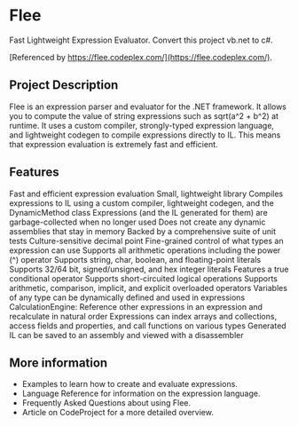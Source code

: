 # Flee
 Fast Lightweight Expression Evaluator.
 Convert this project vb.net to c#.
 
 [Referenced by https://flee.codeplex.com/](https://flee.codeplex.com/).
 
 ## Project Description
Flee is an expression parser and evaluator for the .NET framework. It allows you to compute the value of string expressions such as sqrt(a^2 + b^2) at runtime. It uses a custom compiler, strongly-typed expression language, and lightweight codegen to compile expressions directly to IL. This means that expression evaluation is extremely fast and efficient.

## Features
Fast and efficient expression evaluation
Small, lightweight library
Compiles expressions to IL using a custom compiler, lightweight codegen, and the DynamicMethod class
Expressions (and the IL generated for them) are garbage-collected when no longer used
Does not create any dynamic assemblies that stay in memory
Backed by a comprehensive suite of unit tests
Culture-sensitive decimal point
Fine-grained control of what types an expression can use
Supports all arithmetic operations including the power (^) operator
Supports string, char, boolean, and floating-point literals
Supports 32/64 bit, signed/unsigned, and hex integer literals
Features a true conditional operator
Supports short-circuited logical operations
Supports arithmetic, comparison, implicit, and explicit overloaded operators
Variables of any type can be dynamically defined and used in expressions
CalculationEngine: Reference other expressions in an expression and recalculate in natural order
Expressions can index arrays and collections, access fields and properties, and call functions on various types
Generated IL can be saved to an assembly and viewed with a disassembler

## More information
* Examples to learn how to create and evaluate expressions.
* Language Reference for information on the expression language.
* Frequently Asked Questions about using Flee.
* Article on CodeProject for a more detailed overview.

